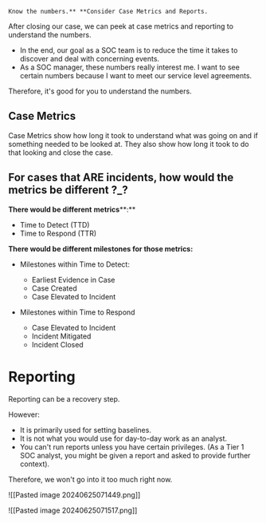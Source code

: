 
```
Know the numbers.** **Consider Case Metrics and Reports.
```


After closing our case, we can peek at case metrics and reporting to understand the numbers.

- In the end, our goal as a SOC team is to reduce the time it takes to discover and deal with concerning events.
- As a SOC manager, these numbers really interest me. I want to see certain numbers because I want to meet our service level agreements.

Therefore, it's good for you to understand the numbers.


## **Case Metrics**

Case Metrics show how long it took to understand what was going on and if something needed to be looked at. They also show how long it took to do that looking and close the case.


## For cases that ARE incidents, how would the metrics be different ?_?

**There would be different** **metrics****:** 
- Time to Detect (TTD)
- Time to Respond (TTR)

**There would be different milestones for those metrics:** 

- Milestones within Time to Detect:
    
    - Earliest Evidence in Case
    - Case Created 
    - Case Elevated to Incident
    
- Milestones within Time to Respond
    
    - Case Elevated to Incident
    - Incident Mitigated
    - Incident Closed


# **Reporting**

Reporting can be a recovery step. 

However:

- It is primarily used for setting baselines. 
- It is not what you would use for day-to-day work as an analyst.
- You can't run reports unless you have certain privileges. (As a Tier 1 SOC analyst, you might be given a report and asked to provide further context).

Therefore, we won't go into it too much right now.


![[Pasted image 20240625071449.png]]

![[Pasted image 20240625071517.png]]

